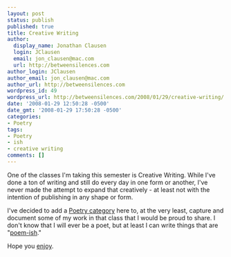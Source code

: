 ```yaml
---
layout: post
status: publish
published: true
title: Creative Writing
author:
  display_name: Jonathan Clausen
  login: JClausen
  email: jon_clausen@mac.com
  url: http://betweensilences.com
author_login: JClausen
author_email: jon_clausen@mac.com
author_url: http://betweensilences.com
wordpress_id: 49
wordpress_url: http://betweensilences.com/2008/01/29/creative-writing/
date: '2008-01-29 12:50:28 -0500'
date_gmt: '2008-01-29 17:50:28 -0500'
categories:
- Poetry
tags:
- Poetry
- ish
- creative writing
comments: []
---
```

<p>One of the classes I'm taking this semester is Creative Writing.   While I've done a ton of writing and still do every day in one form or another, I've never made the attempt to expand that creatively - at least not with the intention of publishing in any shape or form.</p>
<p>I've decided to add a <a href="http://betweensilences.com/category/poetry/" title="Poetry by me">Poetry category</a> here to, at the very least, capture and document some of my work in that class that I would be proud to share.   I don't know that I will ever be a poet, but at least I can write things that are "<a href="http://www.amazon.com/Ish-Peter-H-Reynolds/dp/076362344X/ref=pd_bbs_sr_1?ie=UTF8&amp;s=books&amp;qid=1201623186&amp;sr=8-1" title="Ish">poem-ish</a>."</p>
<p>Hope you <a href="http://betweensilences.com/category/poetry/">enjoy</a>.</p>
